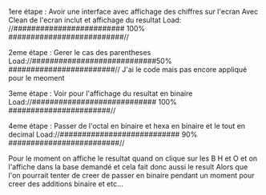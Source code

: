 



1ere étape : Avoir une interface avec affichage des chiffres sur l'ecran 
Avec Clean de l'ecran inclut et affichage du resultat
Load: //######################### 100% ##########################//

2eme étape : Gerer le cas des parentheses 
Load://############################50% ########################//
J'ai le code mais pas encore appliqué pour le meoment 

3eme étape : Voir pour l'affichage du resultat en binaire 
Load://############################ 100% #######################//

4eme étape : Passer de l'octal en binaire et hexa en binaire et le tout en decimal
Load://########################### 90% #########################//




Pour le moment on affiche le resultat quand on clique sur les B H et O et on
l'affiche dans la base demandé et cela fait donc aussi le result 
Alors que l'on pourrait tenter de creer de passer en binaire pendant un moment
pour creer des additions binaire et etc...
